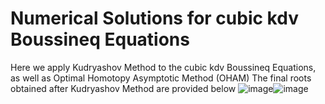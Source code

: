 # Numerical Solutions for cubic kdv Boussineq Equations
Here we apply Kudryashov Method to the cubic kdv Boussineq Equations, as well as Optimal Homotopy Asymptotic Method (OHAM)
The final roots obtained after Kudryashov Method are provided below ![image](https://user-images.githubusercontent.com/64677115/146309844-e9636a0d-354b-4f86-8507-a264fe3c685f.png)![image](https://user-images.githubusercontent.com/64677115/146309889-3f80af60-f1a7-4589-a946-5ffa3409667e.png)
